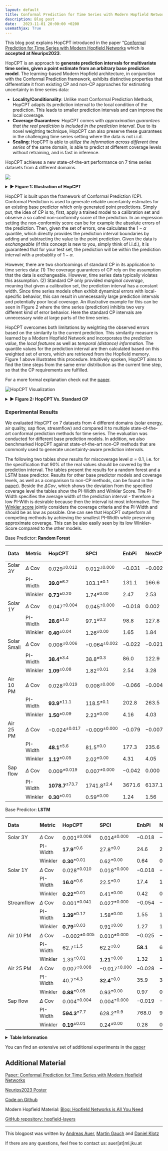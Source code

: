 ```yaml
---
layout: default
title: Conformal Prediction for Time Series with Modern Hopfield Networks
description: Blog post
date:   2023-11-01 20:00:00 +0200
usemathjax: True
---
```


<link rel="stylesheet" href="/HopCPT/assets/css/table.css">

This blog post explains HopCPT introduced in the paper “[Conformal Prediction for Time Series with Modern Hopfield Networks](https://arxiv.org/abs/2303.12783) which is **accepted at Neurips2023**.

HopCPT is an approach to **generate prediction intervals for multivariate time series, given a point estimate from an arbitrary base prediction model**.
The learning-based Modern Hopfield architecture, in conjunction with the Conformal Prediction framework, exhibits distinctive properties that differentiate it from existing CP and non-CP approaches for estimating uncertainty in time series data:

- **Locality/Conditionality**: Unlike most Conformal Prediction Methods, HopCPT adapts its prediction interval to the local condition of the prediction. This leads to smaller prediction intervals and can improve the local coverage.
- **Coverage Guarantees**: HopCPT comes with *approximation guarantees that the real prediction is included in the prediction interval*. Due to its novel weighting technique, HopCPT can also preserve these guarantees in the challenging time series setting where the data is not i.i.d. 
- **Scaling**: HopCPT is able to *utilize the information across different time series* of the same domain, is able to predict at different coverage levels without retraining, and is fast in inference.

HopCPT achieves a new state-of-the-art performance on 7 time series datasets from 4 different domains.

<p class="center">
  <img src="/HopCPT/assets/Figure1_Animated_higherRes.gif"/>
</p>

<!--![HopCPT Visualization](/assets/Figure1_Animated_higherRes.gif)-->

<details>
  <summary> <strong>► Figure 1: Illustration of HopCPT</strong> </summary>
  HopCPT find the relevant time steps of the past and retrieves its errors with a weighting. Then a weighted CP interval is build.
</details>

HopCPT is built upon the framework of Conformal Prediction (CP).
Conformal Prediction is used to generate reliable uncertainty estimates for an existing base predictor which only generated point predictions.
Simply put, the idea of CP is to, first, apply a trained model to a calibration set and observe a so called non-conformity score of the prediction.
In an regression setting the non-conformity score can be for example the absolute errors of the prediction.
Then, given the set of errors, one calculates the $1-\alpha$ quantile, which directly provides the prediction interval boundaries by adding and subtracting the value to the point prediction.
Given the data is *exchangeable* (if this concept is new to you, simply think of i.i.d.), it is guaranteed that for your test set, the prediction will be within the prediction interval with a probablity of  $1-\alpha$.

However, there are two shortcomings of standard CP in its application to time series data:
(1) The coverage guarantees of CP rely on the assumption that the data is exchangeable. However, time series data typically violates this assumption.
(2) Standard CP only provided *marginal coverage*, meaning that given a calibration set, the prediction interval has a constant width.
Since time series models often exhibit dynamical errors with local-specific behavior, this can result in unnecessarily large prediction intervals and potentially poor local coverage.
An illustrative example for this can be seen in Figure 2 where the time series (prediction) inhibits two very different kind of error behavior. Here the standard CP intervals are unnecessary wide at large parts of the time series.

HopCPT overcomes both limitations by weighting the observed errors based on the similarity to the current prediction. This similarity measure is learned by a Modern Hopfield Network and incorporates the *prediction value*, the *local features* as well as *temporal (distance) information*.
The quantile values for the prediction interval are then calculated based on this weighted set of errors, which are retrieved from the Hopfield memory. 
Figure 1 above illustrates this procedure.
Intuitively spoken, HopCPT aims to find  the time steps from the same error distribution as the current time step, so that the CP requirements are fulfilled.

For a more formal explanation check out the [paper](https://arxiv.org/abs/2303.12783).

![HopCPT Visualization](/assets/blogpost_toy.png)
<details>
  <summary> <strong>► Figure 2:  HopCPT Vs. Standard CP</strong> </summary>
  HopCPT is able to capture the different error distributions of the time series and adapts the prediction interval accordingly.
  Standard CP build only a marginal prediction interval which is very inefficent for the low error part of the time series
</details>

### Experimental Results

We evaluated HopCPT on 7 datasets from 4 different domains (solar energy, air quality, sap flow, streamflow) and compared it to multiple state-of-the-art conformal prediction methods for time series. The evaluation was conducted for different base prediction models. In addition, we also benchmarked HopCPT against state-of-the-art non-CP methods that are commonly used to generate uncertainty-aware prediction intervals.

The following two tables show results for miscoverage level $\alpha=0.1$, i.e. for the specification that 90% of the real values should be covered by the prediction interval. The tables present the results for a random forest and a LSTM base predictor. Results for other base predictor models and coverage levels, as well as a comparison to non-CP methods, can be found in the [paper](https://arxiv.org/abs/2303.12783)).
Beside the $\Delta Cov$,  which shows the deviation from the specified coverage level the tables show the PI-Width and Winkler Score. The  PI-Width specifies the average width of the prediction interval - therefore a low PI-With is desirable because then the interval ist most informative. The [Winkler score](https://otexts.com/fpp3/distaccuracy.html) jointly considers the coverage criteria and the PI-Width and should be as low as possible.
One can see that HopCPT outperform all competing methods by achieving the smallest PI-Width while preserving approximate coverage.
This can be also easily seen by its low Winkler-Score compared to the other models.


Base Predictor: **Random Forest**

| Data | Metric | HopCPT | SPCI | EnbPi | NexCP | CopulaCPTS | CP/CF-RNN |  
|:------------|:-------------|:----------------------------|:---------------------|:---------|:---------|:-----------|:----------|  
| Solar 3Y | $\Delta$ Cov | $0.029^{\pm 0.012}$ | $0.012^{\pm 0.000}$ | $-0.031$ | $-0.002$ | $0.005$ | $0.004$ |  
|  | PI-Width | $\textbf{39.0}^{\pm 6.2}$ | $103.1^{\pm 0.1}$ | $131.1$ | $166.6$ | $174.9$ | $174.6$ |  
|  | Winkler | $\textbf{0.73}^{\pm 0.20}$ | $1.74^{\pm 0.00}$ | $2.47$ | $2.53$ | $2.75$ | $2.76$ |  
| Solar 1Y | $\Delta$ Cov | $0.047^{\pm 0.004}$ | $0.045^{\pm 0.000}$ | $-0.018$ | $0.002$ | $0.056$ | $0.063$ |  
|  | PI-Width | $\textbf{28.6}^{\pm 1.0}$ | $97.1^{\pm 0.2}$ | $98.8$ | $127.8$ | $182.4$ | $204.9$ |  
|  | Winkler | $\textbf{0.40}^{\pm 0.04}$ | $1.26^{\pm 0.00}$ | $1.65$ | $1.84$ | $2.10$ | $2.30$ |  
| Solar Small | $\Delta$ Cov | $0.008^{\pm 0.006}$ | $-0.064^{\pm 0.002}$ | $-0.022$ | $-0.021$ | $-0.027$ | $-0.025$ |  
|  | PI-Width | $\textbf{38.4}^{\pm 3.4}$ | $38.8^{\pm 0.3}$ | $86.0$ | $122.9$ | $110.4$ | $111.4$ |  
|  | Winkler | $\textbf{1.09}^{\pm 0.08}$ | $1.82^{\pm 0.01}$ | $2.54$ | $3.28$ | $3.47$ | $3.48$ |  
| Air 10 PM | $\Delta$ Cov | $0.028^{\pm 0.019}$ | $0.008^{\pm 0.000}$ | $-0.066$ | $-0.004$ | $-0.019$ | $-0.033$ |  
|  | PI-Width | $\textbf{93.9}^{\pm 11.1}$ | $118.5^{\pm 0.1}$ | $202.8$ | $263.5$ | $243.1$ | $229.8$ |  
|  | Winkler | $\textbf{1.50}^{\pm 0.09}$ | $2.23^{\pm 0.00}$ | $4.16$ | $4.03$ | $4.94$ | $4.98$ |  
| Air 25 PM | $\Delta$ Cov | $-0.024^{\pm 0.017}$ | $-0.009^{\pm 0.000}$ | $-0.079$ | $-0.007$ | $-0.025$ | $-0.042$ |  
|  | PI-Width | $\textbf{48.1}^{\pm 5.6}$ | $81.5^{\pm 0.0}$ | $177.3$ | $235.6$ | $212.6$ | $203.5$ |  
|  | Winkler | $\textbf{1.12}^{\pm 0.05}$ | $2.02^{\pm 0.00}$ | $4.31$ | $4.05$ | $4.94$ | $4.98$ |  
| Sap flow | $\Delta$ Cov | $0.009^{\pm 0.019}$ | $0.007^{\pm 0.000}$ | $-0.042$ | $0.000$ | $0.014$ | $0.005$ |  
|  | PI-Width | $\textbf{1078.7}^{\pm 73.7}$ | $1741.8^{\pm 2.4}$ | $3671.6$ | $6137.1$ | $7131.1$ | $7201.5$ |  
|  | Winkler | $\textbf{0.30}^{\pm 0.01}$ | $0.59^{\pm 0.00}$ | $1.24$ | $1.56$ | $1.76$ | $1.80$ |

Base Predictor: **LSTM**

| Data | Metric | HopCPT | SPCI | EnbPi | NexCP | CopulaCPTS | CP/CF-RNN |  
|:-----------|:-------------|:---------------------------|:---------------------------|:----------------|:---------|:-----------|:----------|  
| Solar 3Y | $\Delta$ Cov | $0.001^{\pm 0.006}$ | $0.014^{\pm 0.000}$ | $-0.018$ | $-0.001$ | $0.007$ | $0.007$ |  
|  | PI-Width | $\textbf{17.9}^{\pm 0.6}$ | $27.8^{\pm 0.0}$ | $24.6$ | $28.2$ | $31.9$ | $33.0$ |  
|  | Winkler | $\textbf{0.30}^{\pm 0.01}$ | $0.62^{\pm 0.00}$ | $0.64$ | $0.63$ | $0.68$ | $0.70$ |  
| Solar 1Y | $\Delta$ Cov | $0.028^{\pm 0.010}$ | $0.018^{\pm 0.000}$ | $-0.018$ | $-0.001$ | $0.018$ | $0.025$ |  
|  | PI-Width | $\textbf{16.0}^{\pm 0.6}$ | $22.5^{\pm 0.0}$ | $17.4$ | $19.5$ | $23.1$ | $25.0$ |  
|  | Winkler | $\textbf{0.22}^{\pm 0.01}$ | $0.41^{\pm 0.00}$ | $0.42$ | $0.41$ | $0.43$ | $0.43$ |  
| Streamflow | $\Delta$ Cov | $0.001^{\pm 0.041}$ | $0.027^{\pm 0.000}$ | $-0.054$ | $-0.000$ | $0.005$ | $0.009$ |  
|  | PI-Width | $\textbf{1.39}^{\pm 0.17}$ | $1.58^{\pm 0.00}$ | $1.55$ | $1.94$ | $1.99$ | $2.08$ |  
|  | Winkler | $\textbf{0.79}^{\pm 0.03}$ | $0.91^{\pm 0.00}$ | $1.27$ | $1.21$ | $1.28$ | $1.29$ |  
| Air 10 PM | $\Delta$ Cov | $-0.002^{\pm 0.005}$ | $0.010^{\pm 0.000}$ | $-0.025$ | $-0.002$ | $0.001$ | $0.004$ |  
|  | PI-Width | $62.7^{\pm 1.5}$ | $62.2^{\pm 0.0}$ | $\textbf{58.1}$ | $62.4$ | $61.8$ | $63.0$ |  
|  | Winkler | $1.33^{\pm 0.01}$ | $\textbf{1.21}^{\pm 0.00}$ | $1.32$ | $1.29$ | $1.34$ | $1.34$ |  
| Air 25 PM | $\Delta$ Cov | $0.007^{\pm 0.008}$ | $-0.017^{\pm 0.000}$ | $-0.028$ | $-0.003$ | $-0.019$ | $-0.025$ |  
|  | PI-Width | $40.7^{\pm 4.3}$ | $\textbf{32.4}^{\pm 0.0}$ | $35.9$ | $38.6$ | $34.0$ | $32.8$ |  
|  | Winkler | $\textbf{0.88}^{\pm 0.05}$ | $0.93^{\pm 0.00}$ | $0.97$ | $0.94$ | $0.99$ | $0.99$ |  
| Sap flow | $\Delta$ Cov | $0.004^{\pm 0.004}$ | $0.004^{\pm 0.000}$ | $-0.019$ | $-0.000$ | $-0.022$ | $-0.042$ |  
|  | PI-Width | $\textbf{594.3}^{\pm 7.7}$ | $628.2^{\pm 0.9}$ | $768.0$ | $990.0$ | $903.9$ | $817.2$ |  
|  | Winkler | $\textbf{0.19}^{\pm 0.01}$ | $0.24^{\pm 0.00}$ | $0.28$ | $0.32$ | $0.35$ | $0.36$ |

<details>
  <summary> <strong>Table Information</strong> </summary>
  Bold numbers correspond to the  best result for the respective metric in the experiment (PI-Width and Winkler score). The error term represents the standard deviation over  repeated runs with different seeds (results without an error term are from deterministic models) <br><br>
  Check the paper for more detailed explanation about the overall experiment, data sets, compared models, hyperparameter tuning and other details.
  There you can also find additional evaluations, also to non-CP methods. 
</details>


You can find an extensive set of additional experiments in the [paper](https://arxiv.org/abs/2303.12783)

## Additional Material

[Paper: Conformal Prediction for Time Series with Modern Hopfield Networks](https://arxiv.org/abs/2303.12783)

[Neurips2023 Poster](https://neurips.cc/virtual/2023/poster/72007)

[Code on Github](https://github.com/ml-jku/HopCPT)


Modern Hopfield Material:
[Blog: Hopfield Networks is All You Need](https://ml-jku.github.io/hopfield-layers/)

[GitHub repository: hopfield-layers](https://github.com/ml-jku/hopfield-layers)

***

This blogpost was written by [Andreas Auer](https://apointa.github.io/), [Martin Gauch](https://gauchm.github.io/) and [Daniel Klotz](http://www.allokkio.net/)

If there are any questions, feel free to contact us: auer[at]ml.jku.at